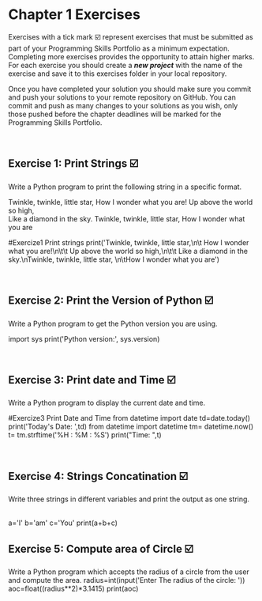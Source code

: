 # Chapter 1 Exercises

Exercises with a tick mark :ballot_box_with_check: represent exercises that must be submitted as part of your Programming Skills Portfolio as a minimum expectation. Completing more exercises provides the opportunity to attain higher marks. For each exercise you should create a _**new project**_ with the name of the exercise and save it to this exercises folder in your local repository.

Once you have completed your solution you should make sure you commit and push your solutions to your remote repository on GitHub. You can commit and push as many changes to your solutions as you wish, only those pushed before the chapter deadlines will be marked for the Programming Skills Portfolio.  


&nbsp;

## Exercise 1: Print Strings :ballot_box_with_check:

Write a Python program to print the following string in a specific format.

Twinkle, twinkle, little star,
	How I wonder what you are! 
		Up above the world so high,   		
		Like a diamond in the sky. 
Twinkle, twinkle, little star, 
	How I wonder what you are

#Exercize1 Print strings
print('Twinkle, twinkle, little star,\n\t How I wonder what you are!\n\t\t Up above the world so high,\n\t\t Like a diamond in the sky.\nTwinkle, twinkle, little star, \n\tHow I wonder what you are')


&nbsp;
&nbsp;
&nbsp;
## Exercise 2: Print the Version of Python :ballot_box_with_check:

 Write a Python program to get the Python version you are using.

import sys
print('Python version:', sys.version)

&nbsp;
&nbsp;
&nbsp;
## Exercise 3: Print date and Time :ballot_box_with_check:

Write a Python program to display the current date and time.

#Exercize3 Print Date and Time
from datetime import date
td=date.today()
print('Today\'s Date: ',td)
from datetime import datetime
tm= datetime.now()
t= tm.strftime('%H : %M : %S')
print("Time: ",t)

&nbsp;
&nbsp;
&nbsp;
## Exercise 4: Strings Concatination :ballot_box_with_check:
Write three strings in different variables and print the output as one string.
&nbsp;
&nbsp;
&nbsp;

a='I'
b='am'
c='You'
print(a+b+c)

## Exercise 5: Compute area of Circle :ballot_box_with_check:

Write a Python program which accepts the radius of a circle from the user and compute the area.
radius=int(input('Enter The radius of the circle: '))
aoc=float((radius**2)*3.1415)
print(aoc)

&nbsp;
&nbsp;
&nbsp;

